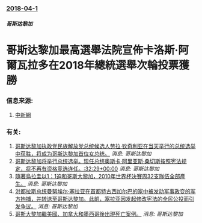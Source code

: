 ### [2018-04-1](/news/2018/04/1/index.md)

##### 哥斯达黎加
# 哥斯达黎加最高選舉法院宣佈卡洛斯·阿爾瓦拉多在2018年總統選舉次輪投票獲勝 




### 信息来源:

1. [中新網](http://www.chinanews.com/gj/2018/04-02/8481716.shtml)

### 有关:

1. [ 哥斯达黎加执政党民族解放党总统候选人劳拉·钦奇利亚在当天举行的总统选举中获胜，将成为哥斯达黎加首位女总统。](/zh/news/2010/02/7/哥斯达黎加执政党民族解放党总统候选人劳拉-钦奇利亚在当天举行的总统选举中获胜-将成为哥斯达黎加首位女总统.md) _消息: 哥斯达黎加_
2. [ 哥斯达黎加将举行总统选举。现任总统奥斯卡·阿里亚斯·桑切斯按照宪法规定，将不再有资格竞选连任。:32:29+00:00](/zh/news/2010/02/4/哥斯达黎加将举行总统选举-现任总统奥斯卡-阿里亚斯-桑切斯按照宪法规定-将不再有资格竞选连任-32-29-00-00.md) _消息: 哥斯达黎加_
3. [隨著烏拉圭以1：1迫和哥斯大黎加，2010年世界杯決賽周32支隊伍全部產生。](/zh/news/2009/11/19/隨著烏拉圭以1-1迫和哥斯大黎加-2010年世界杯決賽周32支隊伍全部產生.md) _消息: 哥斯达黎加_
4. [ 洪都拉斯总统曼努埃尔·塞拉亚在首都特古西加尔巴的家中被发动军事政变的军方拘捕，并转送至哥斯达黎加。此前，塞拉亚因发起修改宪法的全民公投而引发争议。](/zh/news/2009/06/28/洪都拉斯总统曼努埃尔-塞拉亚在首都特古西加尔巴的家中被发动军事政变的军方拘捕-并转送至哥斯达黎加-此前-塞拉亚因发起修.md) _消息: 哥斯达黎加_
5. [哥斯大黎加繼美國、加拿大和墨西哥後出現死亡案例。](/zh/news/2009/05/9/哥斯大黎加繼美國-加拿大和墨西哥後出現死亡案例.md) _消息: 哥斯达黎加_
